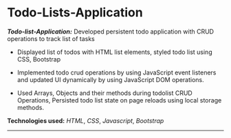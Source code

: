 # Todo-Lists-Application
 ***Todo-list-Application:*** Developed persistent todo application with CRUD operations to track list of tasks

 - Displayed list of todos with HTML list elements, styled todo list using CSS, Bootstrap
 
 - Implemented todo crud operations by using JavaScript event listeners and updated UI dynamically by using JavaScript DOM operations.

 - Used Arrays, Objects and their methods during todolist CRUD Operations, Persisted todo list state on page reloads using local storage methods.

 **Technologies used:** *HTML*, *CSS*, *Javascript*, *Bootstrap*
<hr/>
